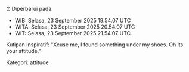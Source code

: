 ⏰ Diperbarui pada:
- WIB: Selasa, 23 September 2025 19.54.07 UTC
- WITA: Selasa, 23 September 2025 20.54.07 UTC
- WIT: Selasa, 23 September 2025 21.54.07 UTC

Kutipan Inspiratif:
"Xcuse me, I found something under my shoes. Oh its your attitude."


Kategori: attitude

